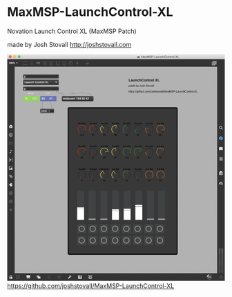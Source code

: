 # MaxMSP-LaunchControl-XL
Novation Launch Control XL (MaxMSP Patch)

made by Josh Stovall
http://joshstovall.com

![alt text](https://raw.githubusercontent.com/joshstovall/MaxMSP-LaunchControl-XL/master/MaxMSP-LaunchControl-XL.png)
https://github.com/joshstovall/MaxMSP-LaunchControl-XL
